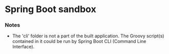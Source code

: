 # Spring Boot sandbox

### Notes

* The 'cli' folder is not a part of the built application. The Groovy script(s) contained in it could be run by Spring Boot CLI (Command Line Interface).
